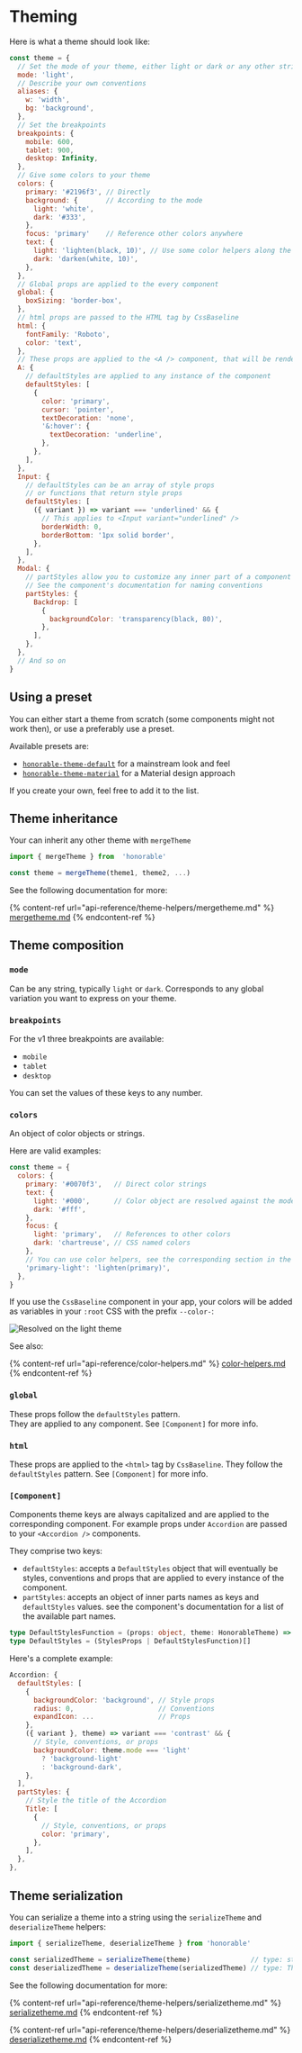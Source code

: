 # Theming

Here is what a theme should look like:

```javascript
const theme = {
  // Set the mode of your theme, either light or dark or any other string
  mode: 'light',
  // Describe your own conventions
  aliases: {
    w: 'width',
    bg: 'background',
  },
  // Set the breakpoints
  breakpoints: {
    mobile: 600,
    tablet: 900,
    desktop: Infinity,
  },
  // Give some colors to your theme
  colors: {
    primary: '#2196f3', // Directly
    background: {       // According to the mode
      light: 'white',
      dark: '#333',
    },
    focus: 'primary'    // Reference other colors anywhere
    text: {
      light: 'lighten(black, 10)', // Use some color helpers along the way
      dark: 'darken(white, 10)',
    },
  },
  // Global props are applied to the every component
  global: {
    boxSizing: 'border-box',
  },
  // html props are passed to the HTML tag by CssBaseline
  html: {
    fontFamily: 'Roboto',
    color: 'text',
  },
  // These props are applied to the <A /> component, that will be rendered as <a />
  A: {
    // defaultStyles are applied to any instance of the component
    defaultStyles: [
      {
        color: 'primary',
        cursor: 'pointer',
        textDecoration: 'none',
        '&:hover': {
          textDecoration: 'underline',
        },
      },
    ],
  },
  Input: {
    // defaultStyles can be an array of style props
    // or functions that return style props
    defaultStyles: [
      ({ variant }) => variant === 'underlined' && {
        // This applies to <Input variant="underlined" />
        borderWidth: 0,
        borderBottom: '1px solid border',
      },
    ],
  },
  Modal: {
    // partStyles allow you to customize any inner part of a component
    // See the component's documentation for naming conventions
    partStyles: {
      Backdrop: [
        {
          backgroundColor: 'transparency(black, 80)',
        },
      ],
    },
  },
  // And so on
}
```

## Using a preset

You can either start a theme from scratch (some components might not work then), or use a preferably use a preset.

Available presets are:

* [`honorable-theme-default`](https://www.npmjs.com/package/honorable-theme-default) for a mainstream look and feel
* [`honorable-theme-material`](https://www.npmjs.com/package/honorable-theme-material) for a Material design approach

If you create your own, feel free to add it to the list.

## Theme inheritance

Your can inherit any other theme with `mergeTheme`

```javascript
import { mergeTheme } from  'honorable'

const theme = mergeTheme(theme1, theme2, ...)
```

See the following documentation for more:

{% content-ref url="api-reference/theme-helpers/mergetheme.md" %}
[mergetheme.md](api-reference/theme-helpers/mergetheme.md)
{% endcontent-ref %}

## Theme composition

### `mode`

Can be any string, typically `light` or `dark`. Corresponds to any global variation you want to express on your theme.

### `breakpoints`

For the v1 three breakpoints are available:

* `mobile`
* `tablet`
* `desktop`

You can set the values of these keys to any number.

### `colors`

An object of color objects or strings.

Here are valid examples:

```javascript
const theme = {
  colors: {
    primary: '#0070f3',   // Direct color strings
    text: {
      light: '#000',      // Color object are resolved against the mode
      dark: '#fff',
    },
    focus: {
      light: 'primary',   // References to other colors
      dark: 'chartreuse', // CSS named colors
    },
    // You can use color helpers, see the corresponding section in the docs
    'primary-light': 'lighten(primary)',
  },
}
```

If you use the `CssBaseline` component in your app, your colors will be added as variables in your `:root` CSS with the prefix `--color-`:

![Resolved on the light theme](<.gitbook/assets/Screenshot 2022-04-13 at 14.48.49.png>)

See also:

{% content-ref url="api-reference/color-helpers.md" %}
[color-helpers.md](api-reference/color-helpers.md)
{% endcontent-ref %}

### `global`

These props follow the `defaultStyles` pattern.\
They are applied to any component. See `[Component]` for more info.

### `html`

These props are applied to the `<html>` tag by `CssBaseline`. They follow the `defaultStyles` pattern. See `[Component]` for more info.

### `[Component]`

Components theme keys are always capitalized and are applied to the corresponding component. For example props under `Accordion` are passed to your `<Accordion />` components.

They comprise two keys:

* `defaultStyles`: accepts a `DefaultStyles` object that will eventually be styles, conventions and props that are applied to every instance of the component.
* `partStyles`: accepts an object of inner parts names as keys and `defaultStyles` values. see the component's documentation for a list of the available part names.

```typescript
type DefaultStylesFunction = (props: object, theme: HonorableTheme) => StylesProps
type DefaultStyles = (StylesProps | DefaultStylesFunction)[]
```

Here's a complete example:

```javascript
Accordion: {
  defaultStyles: [
    {
      backgroundColor: 'background', // Style props
      radius: 0,                     // Conventions
      expandIcon: ...                // Props
    },
    ({ variant }, theme) => variant === 'contrast' && {
      // Style, conventions, or props
      backgroundColor: theme.mode === 'light'
        ? 'background-light'
        : 'background-dark',
    },
  ],
  partStyles: {
    // Style the title of the Accordion
    Title: [
      {
        // Style, conventions, or props
        color: 'primary',
      },
    ],
  },
},
```

## Theme serialization

You can serialize a theme into a string using the `serializeTheme` and `deserializeTheme` helpers:

```javascript
import { serializeTheme, deserializeTheme } from 'honorable'

const serializedTheme = serializeTheme(theme)               // type: string
const deserializedTheme = deserializeTheme(serializedTheme) // type: Theme
```

See the following documentation for more:

{% content-ref url="api-reference/theme-helpers/serializetheme.md" %}
[serializetheme.md](api-reference/theme-helpers/serializetheme.md)
{% endcontent-ref %}

{% content-ref url="api-reference/theme-helpers/deserializetheme.md" %}
[deserializetheme.md](api-reference/theme-helpers/deserializetheme.md)
{% endcontent-ref %}

